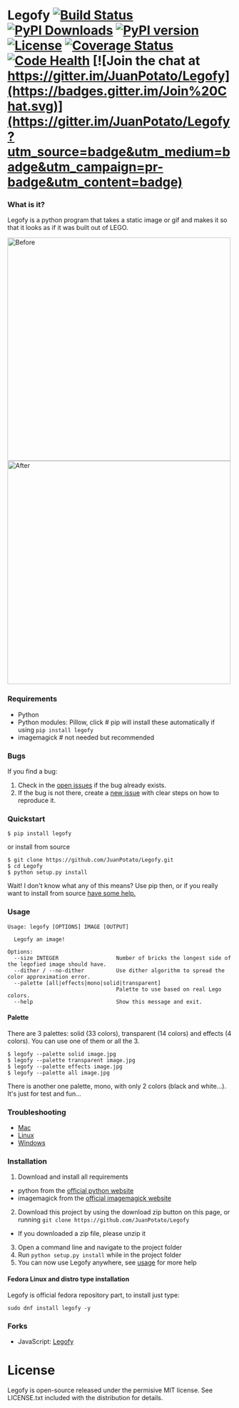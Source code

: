 # Legofy [![Build Status](https://travis-ci.org/JuanPotato/Legofy.svg?branch=master)](https://travis-ci.org/JuanPotato/Legofy) [![PyPI Downloads](https://img.shields.io/pypi/dm/legofy.svg)](https://pypi.python.org/pypi/legofy) [![PyPI version](https://img.shields.io/pypi/v/legofy.svg)](https://pypi.python.org/pypi/legofy) [![License](https://img.shields.io/pypi/l/legofy.svg)](https://pypi.python.org/pypi/legofy) [![Coverage Status](https://coveralls.io/repos/JuanPotato/Legofy/badge.svg?branch=master&service=github)](https://coveralls.io/github/JuanPotato/Legofy?branch=master) [![Code Health](https://landscape.io/github/JuanPotato/Legofy/master/landscape.svg?style=flat)](https://landscape.io/github/JuanPotato/Legofy/master) [![Join the chat at https://gitter.im/JuanPotato/Legofy](https://badges.gitter.im/Join%20Chat.svg)](https://gitter.im/JuanPotato/Legofy?utm_source=badge&utm_medium=badge&utm_campaign=pr-badge&utm_content=badge)


### What is it?
Legofy is a python program that takes a static image or gif and makes it so that it looks as if it was built out of LEGO.

<a href="https://commons.wikimedia.org/wiki/File:Zoysia_grass_flower.jpg">
<img alt="Before" title="Before (The inflorescence of Zoysia grass, a variety of lawn grass. Picture by Hari Krishnan)" height="500" src="legofy/assets/flower.jpg?raw=true">
</a>
<img alt="After" title="After" height="500" src="legofy/assets/flower_lego.png?raw=true">


### Requirements
* Python
* Python modules: Pillow, click # pip will install these automatically if using `pip install legofy`
* imagemagick # not needed but recommended

### Bugs
If you find a bug:
  1. Check in the [open issues](https://github.com/JuanPotato/Legofy/issues) if the bug already exists.
  2. If the bug is not there, create a [new issue](https://github.com/JuanPotato/Legofy/issues/new) with clear steps on how to reproduce it.

### Quickstart
```shell
$ pip install legofy
```
or install from source
```shell
$ git clone https://github.com/JuanPotato/Legofy.git
$ cd Legofy
$ python setup.py install
```
Wait! I don't know what any of this means? Use pip then, or if you really want to install from source [have some help.](#installation)

### Usage
```
Usage: legofy [OPTIONS] IMAGE [OUTPUT]

  Legofy an image!

Options:
  --size INTEGER                  Number of bricks the longest side of the legofied image should have.
  --dither / --no-dither          Use dither algorithm to spread the color approximation error.
  --palette [all|effects|mono|solid|transparent]
                                  Palette to use based on real Lego colors.
  --help                          Show this message and exit.
```

#### Palette
There are 3 palettes: solid (33 colors), transparent (14 colors) and effects (4 colors).
You can use one of them or all the 3.
```shell
$ legofy --palette solid image.jpg
$ legofy --palette transparent image.jpg
$ legofy --palette effects image.jpg
$ legofy --palette all image.jpg
```
There is another one palette, mono, with only 2 colors (black and white...). It's just for test and fun...


### Troubleshooting
 * [Mac](http://pillow.readthedocs.org/en/3.0.x/installation.html#os-x-installation)
 * [Linux](http://pillow.readthedocs.org/en/3.0.x/installation.html#linux-installation)
 * [Windows](http://pillow.readthedocs.org/en/3.0.x/installation.html#windows-installation)

### Installation
1. Download and install all requirements
 * python from the [official python website](https://www.python.org/)
 * imagemagick from the [official imagemagick website](https://imagemagick.org/)
2. Download this project by using the download zip button on this page, or running `git clone https://github.com/JuanPotato/Legofy`
 * If you downloaded a zip file, please unzip it
3. Open a command line and navigate to the project folder
4. Run `python setup.py install` while in the project folder
5. You can now use Legofy anywhere, see [usage](#usage) for more help


#### Fedora Linux and distro type installation
Legofy is official fedora repository part, to install just type:

`sudo dnf install legofy -y`



### Forks

* JavaScript: [Legofy](https://github.com/Wildhoney/Legofy)


# License
Legofy is open-source released under the permisive MIT license. See LICENSE.txt included with the distribution for details.
